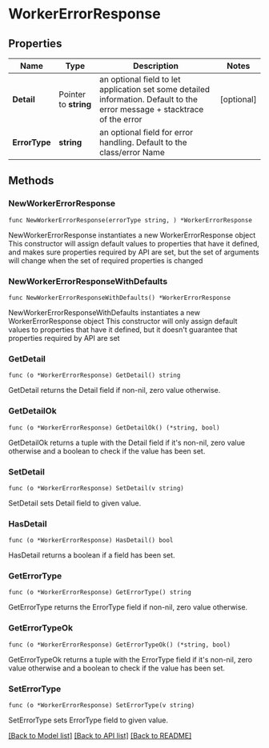 # WorkerErrorResponse

## Properties

Name | Type | Description | Notes
------------ | ------------- | ------------- | -------------
**Detail** | Pointer to **string** | an optional field to let application set some detailed information. Default to the error message + stacktrace of the error | [optional] 
**ErrorType** | **string** | an optional field for error handling. Default to the class/error Name | 

## Methods

### NewWorkerErrorResponse

`func NewWorkerErrorResponse(errorType string, ) *WorkerErrorResponse`

NewWorkerErrorResponse instantiates a new WorkerErrorResponse object
This constructor will assign default values to properties that have it defined,
and makes sure properties required by API are set, but the set of arguments
will change when the set of required properties is changed

### NewWorkerErrorResponseWithDefaults

`func NewWorkerErrorResponseWithDefaults() *WorkerErrorResponse`

NewWorkerErrorResponseWithDefaults instantiates a new WorkerErrorResponse object
This constructor will only assign default values to properties that have it defined,
but it doesn't guarantee that properties required by API are set

### GetDetail

`func (o *WorkerErrorResponse) GetDetail() string`

GetDetail returns the Detail field if non-nil, zero value otherwise.

### GetDetailOk

`func (o *WorkerErrorResponse) GetDetailOk() (*string, bool)`

GetDetailOk returns a tuple with the Detail field if it's non-nil, zero value otherwise
and a boolean to check if the value has been set.

### SetDetail

`func (o *WorkerErrorResponse) SetDetail(v string)`

SetDetail sets Detail field to given value.

### HasDetail

`func (o *WorkerErrorResponse) HasDetail() bool`

HasDetail returns a boolean if a field has been set.

### GetErrorType

`func (o *WorkerErrorResponse) GetErrorType() string`

GetErrorType returns the ErrorType field if non-nil, zero value otherwise.

### GetErrorTypeOk

`func (o *WorkerErrorResponse) GetErrorTypeOk() (*string, bool)`

GetErrorTypeOk returns a tuple with the ErrorType field if it's non-nil, zero value otherwise
and a boolean to check if the value has been set.

### SetErrorType

`func (o *WorkerErrorResponse) SetErrorType(v string)`

SetErrorType sets ErrorType field to given value.



[[Back to Model list]](../README.md#documentation-for-models) [[Back to API list]](../README.md#documentation-for-api-endpoints) [[Back to README]](../README.md)


